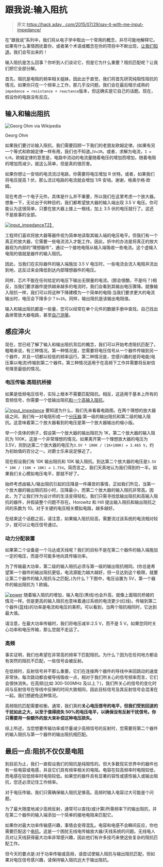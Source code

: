# 跟我说:输入阻抗

> 原文:[https://hack aday . com/2015/07/29/say-it-with-me-input-impedance/](https://hackaday.com/2015/07/29/say-it-with-me-input-impedance/)

在“跟我说”系列中，我们将从电子学中取出一个常用的概念，并尽可能地解释它。如果有什么事情困扰着你，或者某个术语或概念在你的项目中不断出现，[让我们知道](https://hackaday.com/submit-a-tip/)。我们会写出来的！

输入阻抗是怎么回事？你听到人们谈论它，但是它为什么重要？阻抗匹配呢？让我们把它全部分解。

首先，阻抗是电阻的频率相关姐妹，因此出于直觉，我们将首先研究纯阻性阻抗的情况。如果你只在一个频率上工作，那几乎没问题。我们会在最后暗示成熟的`impedance = resistance + reactance`版本，但这确实是它自己的话题。现在，假设你的电路没有反应。

## 输入和输出阻抗

![Georg Ohm via Wikipedia](../Images/dca48639660ee0f2440f3bd9a61735cc.png)

Georg Ohm

如果我们要讨论输入阻抗，我们需要回顾一下我们的老朋友欧姆定律。(如果有另一个等式和欧姆定律一样有用，我们也不知道。)`V=IR`。或者，求解为电流，`I = V/R`。欧姆定律的意思是，电路中流动的电流量随着电压的增加而增加，随着电阻的增加而减少。就这么简单，但是真的很厉害。

如果你想让一安培的电流流过电路，你需要将电压增加 R 伏特。或者，如果我们将电压提高 1 伏，那么流过电路的电流就会增加 1/R 安培。谢谢，格奥尔格·欧姆。

现在考虑一个电子元件。具体是什么并不重要，所以我们在这里考虑一个放大器。想象一下，无论出于何种目的，我们都希望放大器的输入端出现 3.5 V 电压。你可能认为这很简单，只要在放大器上接上一根线，加上 3.5 伏的电压就行了。这还不是故事的全部。

[![input_impedance](../Images/4d238dd791d88e0e34450b5ffc365094.png)T2】](https://hackaday.com/wp-content/uploads/2015/07/input_impedance.png)

工程师们喜欢将放大器等器件视为简单地读取其输入端的电压电平。但我们有一个真正的放大器，它需要一些电流流入才能工作。因此，折中的办法是将真正的放大器视为内部的“理想器件”，通过一个接地电阻从输入端吸收一些电流。这个虚输入电阻的值就是器件的输入阻抗。

因此，当我们在实际器件的输入端施加 3.5 V 电压时，一些电流会流入电阻并流出到地，这反过来会降低到达内部理想器件的电压。

同样，芯片不能在任何给定的电压下输出无限量的电流。(那会很酷，不是吗？)相反，当我们要求器件提供越来越多的电流时，我们会看到其输出电压骤降。就像输入阻抗一样，我们可以将这种下降建模为一个简单的电阻:当我们要求更大的电流输出时，电压会下降多少？`V=IR`。同样，输出阻抗是该输出电阻值。

输入和输出阻抗都是一些量，您可以经常在单个元件的数据手册中查找，自己找出晶体管放大器电路，甚至[自己测量](http://www.radanpro.com/Radan2400/Theory/Measuring%20Input%20and%20Output%20Impedance.htm)。

## 感应淬火

现在，您已经了解了输入和输出阻抗背后的概念，我们可以开始考虑阻抗匹配了。粗略来说，有三种情况。第一种情况是，您需要将电压信号从一个器件传输到另一个器件，并且一切都以较低的频率运行。第二种情况是，您感兴趣的是将电能(电压乘以电流)传输到第二个器件。第三种情况适用于在高频下工作并需要将反射信号降至最低的情况。

### 电压传输:高阻抗桥接

如果是低频电压信号，实际上根本不需要匹配阻抗。相反，这适用于基本上所有的音频信号，你需要一个低输出阻抗[和一个高输入阻抗](https://en.wikipedia.org/wiki/Impedance_bridging)。

[![input_impedance](../Images/bcd19c9834e97651dd7521e080dfd1e3.png)](https://hackaday.com/wp-content/uploads/2015/07/input_impedance1.png) 要知道为什么，我们先来看看电路图。在两个理想的放大器级之间，我们有一对电阻形成一个[分压器](https://en.wikipedia.org/wiki/Voltage_divider):第一级的输出阻抗和第二级的输入阻抗。这意味着第二个放大器看到的电压是第一个放大器输出的缩小版。

举一个具体的例子，假设第一个放大器的输出阻抗为 1K，第二个放大器的输入阻抗为 100K，这是一个非常理想的情况。如果离开第一个理想放大器的电压为 3.5V，则到达第二个放大器的电压为`3.5V * 100K / (1K+100K) = 3.465 V`，约为初始值的百分之一。对爵士乐来说足够近了。

现在假设我们有 10K 输出阻抗和 10K 输入阻抗。到达第二个放大器的电压是`3.5V * 10K / (10K + 10K) = 1.75V`。简而言之，我们天真地认为我们得到的一半。如果我们关心模拟电压电平，那就不好了。

始终考虑由输入/输出阻抗引起的压降是一件痛苦的事情，正如我们所见，当第一个放大器的输出阻抗较小时，压降最小，而第二个放大器的输入阻抗非常高。因此，为了让我们作为设计师的生活变得轻松，我们只需寻找低输出阻抗和高输入阻抗的器件，并假装整个问题不存在。Horowitz 和 Hill 提出输入阻抗和输出阻抗之间的系数为 10。对于关键的电压相关模拟电路，越多越好。

在结束这个话题之前，请注意，如果输入阻抗较高，需要流过该系统的电流相对较少，就可以让电压信号通过。

### 动力分配装置

如果第二个设备是一个马达或天线呢？我们的目标不是在第二个器件的输入端施加一定的电压，而是尽可能多地向其传输功率。

为了传输最大功率，第二级的输入阻抗必须与第一级的输出阻抗相同。(你总是希望第一个器件的输出阻抗更低，电流源能力越大越好，但一旦达到这个极限，就要让第二个器件的输入阻抗与之匹配。)为什么？下图中，电压设置为 5V，第一个器件的输出阻抗为 1 欧姆。

[![power](../Images/3860860b5279929877c24bc786b9c114.png)](https://hackaday.com/wp-content/uploads/2015/07/power1.png) 随着输入阻抗的增加，输入电压(黑线)也会升高，就像上面阻抗桥接的情况一样。但是更高的输入阻抗也意味着通过系统的电流更少(红线)。传输到第二个器件(蓝线)的功率是电流和电压的乘积。可以看到，当两个阻抗相同时，它达到最大值。

请注意，在最大功率传输时，我们将电压减半:2.5 V，而不是 5 V。如果您同时关心功率和电压传输，那么您就不走运了。

### 高频

事实证明，我们也希望在非常高的频率下匹配阻抗。为什么？因为在任何地方都会有突然的阻抗不匹配，一些信号会被反射。

在低频时，反射信号并不那么重要。它们在连接两个器件的导线中来回跳动的速度非常快，每次跳动都会被导线吸收一点，相对于我们所关心的信号频率而言，它们会很快消失。在高频(比如 300-500MHz 及以上？)，我们所关心的信号的变化时间与反射信号在导线中反弹的时间大致相同，因此目标信号及其反射信号会混淆在一起。我们想避免这种情况。

高频阻抗匹配需要权衡。通常，我们真的**关心电压信号的电平，但我们受到回波的干扰如此之大，以至于值得损失 50%的电压电平，以确保没有反射干扰信号。你只需要用一些额外的放大来补偿这种电压损失。**

综上所述，当您想要传输功率或尽量减少高频信号的反射时，您需要将第二个器件的输入阻抗与第一个器件的输出阻抗相匹配。

## 最后一点:阻抗不仅仅是电阻

到目前为止，我们一直假设我们的阻抗是纯阻性的。但大多数现实世界中的器件也有一些电容或电感，并且它们具有频率相关的电阻。电容在较高频率时电阻较低，而电感在较低频率时电阻较低。如果您的器件具有显著的容性或感性输入或输出阻抗，您还必须记住工作频率。

对于电压传输，我们只需确保输入阻抗足够高。高频时输入电容过大可能是个问题。

为了最大限度地减少高频反射，通常可以查找(或计算)所需频率下的输出阻抗，并在第二个器件的输入端添加一个简单的接地电阻来匹配它。

如果你对最大功率传输感兴趣，事情会变得混乱。电容和电感不会瞬间反应，你也需要匹配这个[电抗](https://en.wikipedia.org/wiki/Electrical_reactance)。这是一个困扰无线电传输放大器/天线系统的问题。无线电人员对让天线获得最大功率非常感兴趣，因此他们有许多技巧来使这些复杂的阻抗匹配工作。

但今天的要点是:对于功率传输或高频，请尝试使输入阻抗与输出阻抗匹配，但如果对电压信号感兴趣，请保持输入阻抗远大于输出阻抗。